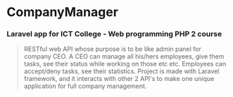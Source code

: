 # CompanyManager
### Laravel app for ICT College - Web programming PHP 2 course
> RESTful web API whose purpose is to be like admin panel for company CEO. A CEO can manage all his/hers employees, give them tasks, see their status while working on those etc etc. Employees can accept/deny tasks, see their statistics. Project is made with Laravel framework, and it interacts with other 2 API's to make one unique application for full company management.

